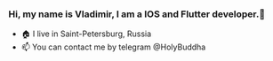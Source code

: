 ### Hi, my name is Vladimir, I am a IOS and Flutter developer.👋

- 🏠 I live in Saint-Petersburg, Russia
- 📫 You can contact me by telegram @HolyBuddha
<!--
**HolyBuddha/HolyBuddha** is a ✨ _special_ ✨ repository because its `README.md` (this file) appears on your GitHub profile.

Here are some ideas to get you started:

- 🔭 I’m currently working on ...
- 🌱 I’m currently learning ...
- 👯 I’m looking to collaborate on ...
- 🤔 I’m looking for help with ...
- 💬 Ask me about ...
- 📫 How to reach me: ...
- 😄 Pronouns: ...
- ⚡ Fun fact: ...
-->
